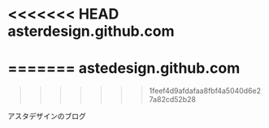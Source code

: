 <<<<<<< HEAD
asterdesign.github.com
======================
=======
astedesign.github.com
=====================
>>>>>>> 1feef4d9afdafaa8fbf4a5040d6e27a82cd52b28

アスタデザインのブログ
